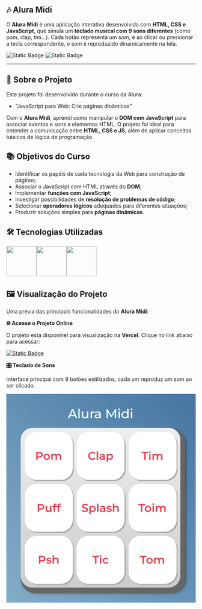 ## 🎶 Alura Midi

O **Alura Midi** é uma aplicação interativa desenvolvida com **HTML, CSS e JavaScript**, que simula um **teclado musical com 9 sons diferentes** (como pom, clap, tim...). Cada botão representa um som, e ao clicar ou pressionar a tecla correspondente, o som é reproduzido dinamicamente na tela.

![Static Badge](https://img.shields.io/badge/Conclu%C3%ADdo-label?style=for-the-badge&label=Status) ![Static Badge](https://img.shields.io/badge/Alura-label?style=for-the-badge&label=Curso&color=%23000080)

<hr>

## 🚀 Sobre o Projeto

Este projeto foi desenvolvido durante o curso da Alura:

* "JavaScript para Web: Crie páginas dinâmicas"

Com o **Alura Midi**, aprendi como manipular o **DOM com JavaScript** para associar eventos e sons a elementos HTML. O projeto foi ideal para entender a comunicação entre **HTML, CSS e JS**, além de aplicar conceitos básicos de lógica de programação.

## 📚 Objetivos do Curso

* Identificar os papéis de cada tecnologia da Web para construção de páginas;
* Associar o JavaScript com HTML através do **DOM**;
* Implementar **funções com JavaScript**;
* Investigar possibilidades de **resolução de problemas de código**;
* Selecionar **operadores lógicos** adequados para diferentes situações;
* Produzir soluções simples para **páginas dinâmicas**.

## 🛠️ Tecnologias Utilizadas

<img src="https://cdn.jsdelivr.net/gh/devicons/devicon@latest/icons/html5/html5-original-wordmark.svg" width="80" height="80"/><img src="https://cdn.jsdelivr.net/gh/devicons/devicon@latest/icons/css3/css3-original-wordmark.svg" width="80" height="80"/><img src="https://cdn.jsdelivr.net/gh/devicons/devicon@latest/icons/javascript/javascript-original.svg" width="80" height="80"/>

## 🖼️ Visualização do Projeto

Uma prévia das principais funcionalidades do **Alura Midi**:

**🌐 Acesse o Projeto Online**

O projeto está disponível para visualização na **Vercel**. Clique no link abaixo para acessar:

<a href="https://alura-midi-vjrn.vercel.app/" target="_blank">![Static Badge](https://img.shields.io/badge/Vercel-project?style=for-the-badge&color=A91079)</a>

**🎛️ Teclado de Sons**

Interface principal com 9 botões estilizados, cada um reproduz um som ao ser clicado.

![Teclado de Sons](images/alura-midi.png)

